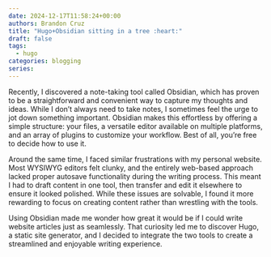 ```yaml
---
date: 2024-12-17T11:58:24+00:00
authors: Brandon Cruz
title: "Hugo+Obsidian sitting in a tree :heart:"
draft: false
tags:
  - hugo
categories: blogging
series:
---
```


Recently, I discovered a note-taking tool called Obsidian, which has proven to be a straightforward and convenient way to capture my thoughts and ideas. While I don’t always need to take notes, I sometimes feel the urge to jot down something important. Obsidian makes this effortless by offering a simple structure: your files, a versatile editor available on multiple platforms, and an array of plugins to customize your workflow. Best of all, you’re free to decide how to use it.

Around the same time, I faced similar frustrations with my personal website. Most WYSIWYG editors felt clunky, and the entirely web-based approach lacked proper autosave functionality during the writing process. This meant I had to draft content in one tool, then transfer and edit it elsewhere to ensure it looked polished. While these issues are solvable, I found it more rewarding to focus on creating content rather than wrestling with the tools.

Using Obsidian made me wonder how great it would be if I could write website articles just as seamlessly. That curiosity led me to discover Hugo, a static site generator, and I decided to integrate the two tools to create a streamlined and enjoyable writing experience.
